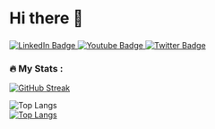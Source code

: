 # Hi there 👋
###
<p aligh="center">
<div id="badges">
  <a href="My-linkedin-URL">
    <img src="https://img.shields.io/badge/LinkedIn-blue?style=for-the-badge&logo=linkedin&logoColor=white" alt="LinkedIn Badge"/>
  </a>
  <a href="My-youtube-URL">
    <img src="https://img.shields.io/badge/YouTube-red?style=for-the-badge&logo=youtube&logoColor=white" alt="Youtube Badge"/>
  </a>
  <a href="My-twitter-URL">
    <img src="https://img.shields.io/badge/Twitter-blue?style=for-the-badge&logo=twitter&logoColor=white" alt="Twitter Badge"/>
  </a>
</div>

### :fire: My Stats :

[![GitHub Streak](http://github-readme-streak-stats.herokuapp.com?user=Joint55internal&theme=dark&background=000000)](https://git.io/streak-stats)

![Top Langs](https://github-readme-stats.vercel.app/api/top-langs/?username=Joint55internal&show_icons=true&layout=compact&langs_count=7) <br>
[![Top Langs](https://github-readme-stats.vercel.app/api/top-langs/?username=Joint55internal&layout=compact&theme=vision-friendly-dark)](https://github.com/anuraghazra/github-readme-stats)
<!--
**Joint55internal/Joint55internal** is a ✨ _special_ ✨ repository because its `README.md` (this file) appears on your GitHub profile.

Here are some ideas to get you started:

- 🔭 I’m currently working on ...
- 🌱 I’m currently learning ...
- 👯 I’m looking to collaborate on ...
- 🤔 I’m looking for help with ...
- 💬 Ask me about ...
- 📫 How to reach me: ...
- 😄 Pronouns: ...
- ⚡ Fun fact: ...
-->
